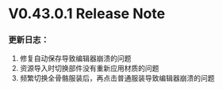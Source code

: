 # V0.43.0.1 Release Note

### 更新日志：

1. 修复自动保存导致编辑器崩溃的问题
2. 资源导入时切换部件没有重新应用材质的问题
3. 频繁切换全骨骼服装后，再点击普通服装导致编辑器崩溃的问题